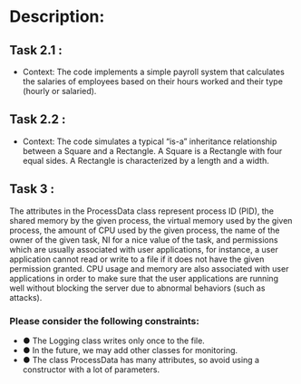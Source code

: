# Description:
## Task 2.1 :
- Context: The code implements a simple payroll system that calculates the salaries of employees based on their hours worked and their type (hourly or salaried).
## Task 2.2 :
- Context: The code simulates a typical “is-a” inheritance relationship between a Square and a Rectangle. A Square is a Rectangle with four equal sides. A Rectangle is characterized by a length and a width.
## Task 3 :
The attributes in the ProcessData class represent process ID (PID), the shared memory
by the given process, the virtual memory used by the given process, the amount of
CPU used by the given process, the name of the owner of the given task, NI for a nice
value of the task, and permissions which are usually associated with user applications,
for instance, a user application cannot read or write to a file if it does not have the
given permission granted. CPU usage and memory are also associated with user
applications in order to make sure that the user applications are running well without
blocking the server due to abnormal behaviors (such as attacks).
### Please consider the following constraints:
- ● The Logging class writes only once to the file.
- ● In the future, we may add other classes for monitoring.
- ● The class ProcessData has many attributes, so avoid using a constructor with a lot of parameters.
